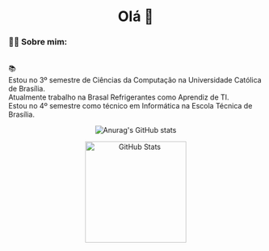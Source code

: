 

###

<h1 align="center">Olá 👋</h1>

###

<h3 align="left">👩‍💻  Sobre mim: </h3>

 <br> 📚
 <br> Estou no 3º semestre de Ciências da Computação na Universidade Católica de Brasília. <br> Atualmente trabalho na Brasal Refrigerantes como Aprendiz de TI. 
 <br>Estou no 4º semestre como técnico em Informática na Escola Técnica de Brasília.

<div align="center">

![Anurag's GitHub stats](https://github-readme-stats.vercel.app/api?username=vitinhozy&theme=dark&show_icons=true)

<img 
      alt="GitHub Stats" 
      height="200" 
      src="https://github-readme-stats.vercel.app/api/top-langs/?username=vitinhozy&theme=tokyonight&layout=compact&custom_title=Technologies&langs_count=9" 
/>

</div>


